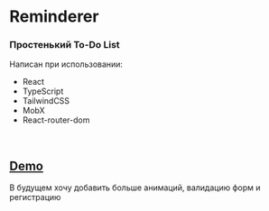# Reminderer
<h3>Простенький To-Do List</h3>
<p>Написан при использовании: <br>
  <ul>
    <li>React</li> 
    <li>TypeScript</li> 
    <li>TailwindCSS</li> 
    <li>MobX</li> 
    <li>React-router-dom</li> 
  </ul>
</p> <br>
<h2><a href="https://reminderer.vercel.app/">Demo</a></h2>
<p>В будущем хочу добавить больше анимаций, валидацию форм и регистрацию</p>
